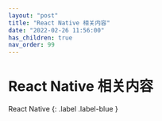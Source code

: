 ```yaml
---
layout: "post"
title: "React Native 相关内容"
date: "2022-02-26 11:56:00"
has_children: true
nav_order: 99
---
```


React Native 相关内容
====
React Native
{: .label .label-blue }